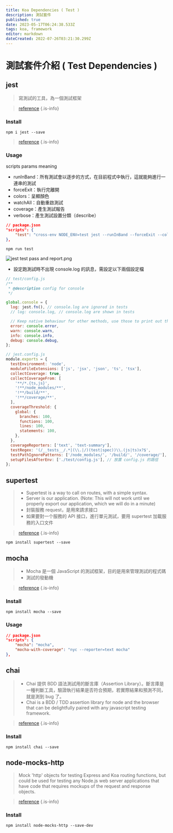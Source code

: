 ```yaml
---
title: Koa Dependencies ( Test )
description: 測試套件
published: true
date: 2023-05-17T06:24:38.533Z
tags: koa, framework
editor: markdown
dateCreated: 2022-07-26T03:21:30.299Z
---
```


# 測試套件介紹 ( Test Dependencies )
## jest
> 寫測試的工具，為一個測試框架

> [reference](https://www.npmjs.com/package/jest)
{.is-info}

### Install
```shell
npm i jest --save
```
> [reference](https://jestjs.io/docs/expect)
{.is-info}
### Usage
scripts params meaning
- runInBand：所有測試會以逐步的方式，在目前程式中執行，這就能夠進行一連串的測試
- forceExit：執行完離開
- colors：呈顯顏色
- watchAll：自動重啟測試
- coverage：產生測試報告
- verbose：產生測試設置分類（describe）
```json
// package.json
"scripts": {
    "test": "cross-env NODE_ENV=test jest --runInBand --forceExit --colors --watchAll --coverage --verbose"
},
```
```shell
npm run test
```

![jest test pass and report.png](http://192.168.25.60:8000/files/file_storage/01100dd4.png)

- 設定跑測試時不出現 console.log 的訊息，需設定以下兩個設定檔

```javascript
// test/config.js
/**
 * @description config for console
 */

global.console = {
  log: jest.fn(), // console.log are ignored in tests
  // log: console.log, // console.log are shown in tests

  // Keep native behaviour for other methods, use those to print out things in your own tests, not `console.log`
  error: console.error,
  warn: console.warn,
  info: console.info,
  debug: console.debug,
};
```

```javascript
// jest.config.js
module.exports = {
  testEnvironment: 'node',
  moduleFileExtensions: ['js', 'jsx', 'json', 'ts', 'tsx'],
  collectCoverage: true,
  collectCoverageFrom: [
    '**/*.{ts,js}',
    '!**/node_modules/**',
    '!**/build/**',
    '!**/coverage/**',
  ],
  coverageThreshold: {
    global: {
      branches: 100,
      functions: 100,
      lines: 100,
      statements: 100,
    },
  },
  coverageReporters: ['text', 'text-summary'],
  testRegex: '(/__tests__/.*|(\\.|/)(test|spec))\\.(js|ts)x?$',
  testPathIgnorePatterns: ['/node_modules/', '/build/', '/coverage/'],
  setupFilesAfterEnv: ['./test/config.js'], // 放置 config.js 的路徑
};
```

## supertest
> - Supertest is a way to call on routes, with a simple syntax.
> - Server is our application. (Note: This will not work until we properly export our application, which we will do in a minute)
> - 封裝服務 request，是用來請求接口
> - 如果要對一个服務的 API 接口，進行單元測試，要用 supertest 加載服務的入口文件

> [reference](https://www.npmjs.com/package/supertest) 
{.is-info}
```shell
npm install supertest --save
```

## mocha
> - Mocha 是一個 JavaScript 的測試框架，目的是用來管理測試的程式碼
> - 測試的發動機

> [reference](https://www.npmjs.com/package/mocha) 
{.is-info}

### Install
```shell
npm install mocha --save
```
### Usage
```json
// package.json
"scripts": {
    "mocha": "mocha",
  	"mocha-with-coverage": "nyc --reporter=text mocha"
},
```

## chai
> - Chai 提供 BDD 語法測試用的斷言庫（Assertion Library）。斷言庫是一種判斷工具，驗證執行結果是否符合預期，若實際結果和預測不同，就是測到 bug 了。
> - Chai is a BDD / TDD assertion library for node and the browser that can be delightfully paired with any javascript testing framework.

> [reference](https://www.npmjs.com/package/chai) 
{.is-info}

### Install
```shell
npm install chai --save  
```

## node-mocks-http
> Mock 'http' objects for testing Express and Koa routing functions, but could be used for testing any Node.js web server applications that have code that requires mockups of the request and response objects.

> [reference](https://www.npmjs.com/package/node-mocks-http) 
{.is-info}
### Install
```shell
npm install node-mocks-http --save-dev
```






